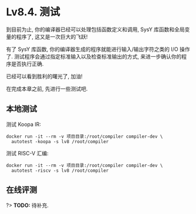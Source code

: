 # Lv8.4. 测试

到目前为止, 你的编译器已经可以处理包括函数定义和调用, SysY 库函数和全局变量的程序了, 这又是一次巨大的飞跃!

有了 SysY 库函数, 你的编译器生成的程序就能进行输入/输出字符之类的 I/O 操作了. 测试程序会通过指定标准输入以及检查标准输出的方式, 来进一步确认你的程序是否执行正确.

已经可以看到胜利的曙光了, 加油!

在完成本章之前, 先进行一些测试吧.

## 本地测试

测试 Koopa IR:

```
docker run -it --rm -v 项目目录:/root/compiler compiler-dev \
  autotest -koopa -s lv8 /root/compiler
```

测试 RISC-V 汇编:

```
docker run -it --rm -v 项目目录:/root/compiler compiler-dev \
  autotest -riscv -s lv8 /root/compiler
```

## 在线评测

?> **TODO:** 待补充.
